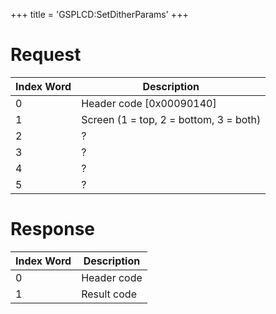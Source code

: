 +++
title = 'GSPLCD:SetDitherParams'
+++

# Request

| Index Word | Description                            |
|------------|----------------------------------------|
| 0          | Header code \[0x00090140\]             |
| 1          | Screen (1 = top, 2 = bottom, 3 = both) |
| 2          | ?                                      |
| 3          | ?                                      |
| 4          | ?                                      |
| 5          | ?                                      |

# Response

| Index Word | Description |
|------------|-------------|
| 0          | Header code |
| 1          | Result code |